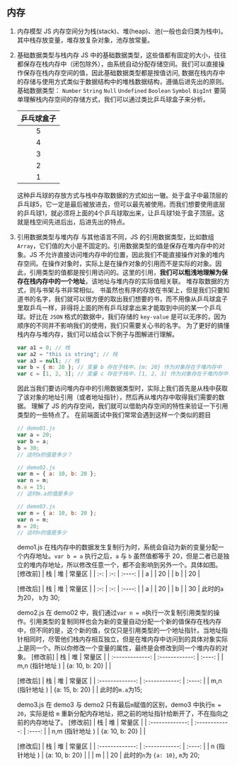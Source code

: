<!-- ##知识体系

### JavaScript 基础 -->

<!-- ### 一、 变量和类型 -->

## 内存

1. 内存模型
   JS 内存空间分为栈(stack)、堆(heap)、池(一般也会归类为栈中)。 其中栈存放变量，堆存放复杂对象，池存放常量。

2. 基础数据类型与栈内存
   JS 中的基础数据类型，这些值都有固定的大小，往往都保存在栈内存中（闭包除外），由系统自动分配存储空间。我们可以直接操作保存在栈内存空间的值，因此基础数据类型都是按值访问,
   数据在栈内存中的存储与使用方式类似于数据结构中的堆栈数据结构，遵循后进先出的原则。
   基础数据类型： `Number` `String` `Null` `Undefined` `Boolean` `Symbol` `BigInt`
   要简单理解栈内存空间的存储方式，我们可以通过类比乒乓球盒子来分析。

   | 乒乓球盒子 |
   | :--------: |
   |     5      |
   |     4      |
   |     3      |
   |     2      |
   |     1      |


    这种乒乓球的存放方式与栈中存取数据的方式如出一辙。处于盒子中最顶层的乒乓球5，它一定是最后被放进去，但可以最先被使用。而我们想要使用底层的乒乓球1，就必须将上面的4个乒乓球取出来，让乒乓球1处于盒子顶层。这就是栈空间先进后出，后进先出的特点。

3.  引用数据类型与堆内存
    与其他语言不同，JS 的引用数据类型，比如数组 `Array`，它们值的大小是不固定的。引用数据类型的值是保存在堆内存中的对象。JS 不允许直接访问堆内存中的位置，因此我们不能直接操作对象的堆内存空间。在操作对象时，实际上是在操作对象的引用而不是实际的对象。因此，引用类型的值都是按引用访问的。这里的引用，**我们可以粗浅地理解为保存在栈内存中的一个地址**，该地址与堆内存的实际值相关联。
    堆存取数据的方式，则与书架与书非常相似。
    书虽然也有序的存放在书架上，但是我们只要知道书的名字，我们就可以很方便的取出我们想要的书，而不用像从乒乓球盒子里取乒乓一样，非得将上面的所有乒乓球拿出来才能取到中间的某一个乒乓球。好比在 `JSON` 格式的数据中，我们存储的 `key-value` 是可以无序的，因为顺序的不同并不影响我们的使用，我们只需要关心书的名字。
    为了更好的搞懂栈内存与堆内存，我们可以结合以下例子与图解进行理解。

    ```javascript
    var a1 = 0; // 栈
    var a2 = "this is string"; // 栈
    var a3 = null; // 栈
    var b = { m: 20 }; // 变量 b 存在于栈中，{m: 20} 作为对象存在于堆内存中
    var c = [1, 2, 3]; // 变量 c 存在于栈中，[1, 2, 3] 作为对象存在于堆内存中
    ```

    因此当我们要访问堆内存中的引用数据类型时，实际上我们首先是从栈中获取了该对象的地址引用（或者地址指针），然后再从堆内存中取得我们需要的数据。
    理解了 JS 的内存空间，我们就可以借助内存空间的特性来验证一下引用类型的一些特点了。
    在前端面试中我们常常会遇到这样一个类似的题目

    ```javascript
    // demo01.js
    var a = 20;
    var b = a;
    b = 30;
    // 这时a的值是多少？
    
    // demo02.js
    var m = { a: 10, b: 20 };
    var n = m;
    n.a = 15;
    // 这时m.a的值是多少

    // demo03.js
    var m = { a: 10, b: 20 };
    var n = m;
    m = 20;
    // 这时n的值是多少
    ```

    demo1.js
    在栈内存中的数据发生复制行为时，系统会自动为新的变量分配一个内存地址。`var b = a` 执行之后，`a` 与 `b` 虽然值都等于 20，但是二者已是独立的堆内存地址，所以修改任意一个，都不会影响到另外一个。具体如图。
    [修改前]
    | 栈  | 堆  | 常量区 |
    | :-: | :-: | :----: |
    |  a  |     |   20   |
    |  b  |     |   20   |

    [修改后]
    | 栈  | 堆  | 常量区 |
    | :-: | :-: | :----: |
    |  a  |     |   20   |
    |  b  |     |   30   |
    此时的`a`为20， `b`为 30;

    demo2.js
    在 demo02 中，我们通过`var n = m`执行一次复制引用类型的操作。引用类型的复制同样也会为新的变量自动分配一个新的值保存在栈内存中，但不同的是，这个新的值，仅仅只是引用类型的一个地址指针。当地址指针相同时，尽管他们栈内存相互独立，但是在堆内存中访问到的具体对象实际上是同一个。所以你修改一个变量的属性，最终是会修改到同一个堆内存的对象。
    [修改前]
    |       栈        |       堆       | 常量区 |
    | :-------------: | :------------: | :----: |
    | m,n (指针地址 ) | {a: 10, b: 20} |        |

    [修改后]
    |       栈        |       堆       | 常量区 |
    | :-------------: | :------------: | :----: |
    | m,n (指针地址 ) | {a: 15, b: 20} |        |
    此时的`m.a`为15;

    demo3.js
    在 demo3 与 demo2 只有最后`m`赋值的区别，demo3 中执行`m = 20`，实际是给 `m` 重新分配内存地址，把之前的地址指针给断开了，不在指向之前的内存地址了。
    [修改前]
    | 栈 | 堆 | 常量区 |
    | :-------------: | :------------: | :----: |
    | n,m (指针地址 ) | {a: 10, b: 20} | |
    
    [修改后]
    | 栈 | 堆 | 常量区 |
    | :-------------: | :------------: | :----: |
    | n (指针地址 ) | {a: 10, b: 20} | |
    | m | | 20 |
    此时的`n`为 `{a: 10}`, `m`为 20;